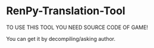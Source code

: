 # RenPy-Translation-Tool
TO USE THIS TOOL YOU NEED SOURCE CODE OF GAME!

You can get it by decompiling/asking author.
